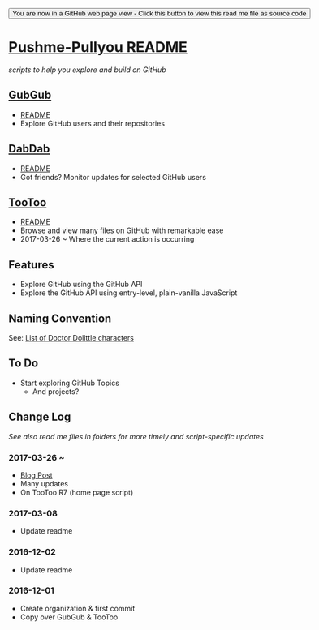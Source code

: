 <span style=display:none; >[You are now in a GitHub source code view - click this link to view the read me file as a web page]( https://pushme-pullyou.github.io "View file as a web page." ) </span>
<div><input type=button onclick=window.location.href='https://github.com/pushme-pullyou/pushme-pullyou.github.io';
value='You are now in a GitHub web page view - Click this button to view this read me file as source code' ></div>

[Pushme-Pullyou README]( https://pushme-pullyou.github.io/ )
===

_scripts to help you explore and build on GitHub_


## [GubGub]( https://pushme-pullyou.github.io/gubgub/ )

* [README]( https://pushme-pullyou.github.io/#gubgub/README.md )
* Explore GitHub users and their repositories

## [DabDab]( https://pushme-pullyou.github.io/dabdab/ )

* [README]( https://pushme-pullyou.github.io#dabdab/README.md )
* Got friends? Monitor updates for selected GitHub users

## [TooToo]( https://pushme-pullyou.github.io/tootoo3/ )

* [README]( https://pushme-pullyou.github.io#tootoo3/README.md )
* Browse and view many files on GitHub with remarkable ease
* 2017-03-26 ~ Where the current action is occurring


## Features

* Explore GitHub using the GitHub API
* Explore the GitHub API using entry-level, plain-vanilla JavaScript


## Naming Convention

See: [List of Doctor Dolittle characters]( https://en.wikipedia.org/wiki/List_of_Doctor_Dolittle_characters )

## To Do

* Start exploring GitHub Topics
    * And projects?

## Change Log

_See also read me files in folders for more timely and script-specific updates_


### 2017-03-26 ~

* [Blog Post]( https://github.com/pushme-pullyou/pushme-pullyou.github.io/issues/1 )
* Many updates
* On TooToo R7 (home page script)

### 2017-03-08

* Update readme

### 2016-12-02

* Update readme

### 2016-12-01

* Create organization & first commit
* Copy over GubGub & TooToo
